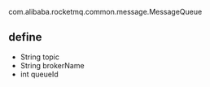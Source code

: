 com.alibaba.rocketmq.common.message.MessageQueue

## define
* String topic
* String brokerName
* int queueId
